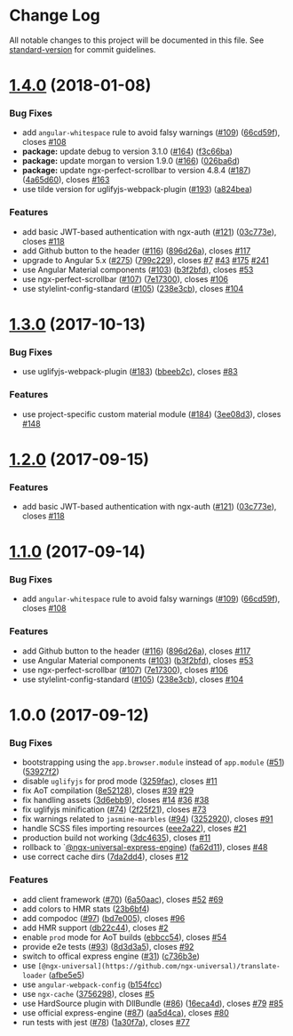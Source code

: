# Change Log

All notable changes to this project will be documented in this file. See [standard-version](https://github.com/conventional-changelog/standard-version) for commit guidelines.

<a name="1.4.0"></a>
# [1.4.0](https://github.com/ng-seed/universal/compare/v1.0.0...v1.4.0) (2018-01-08)


### Bug Fixes

* add `angular-whitespace` rule to avoid falsy warnings ([#109](https://github.com/ng-seed/universal/issues/109)) ([66cd59f](https://github.com/ng-seed/universal/commit/66cd59f)), closes [#108](https://github.com/ng-seed/universal/issues/108)
* **package:** update debug to version 3.1.0 ([#164](https://github.com/ng-seed/universal/issues/164)) ([f3c66ba](https://github.com/ng-seed/universal/commit/f3c66ba))
* **package:** update morgan to version 1.9.0 ([#166](https://github.com/ng-seed/universal/issues/166)) ([026ba6d](https://github.com/ng-seed/universal/commit/026ba6d))
* **package:** update ngx-perfect-scrollbar to version 4.8.4 ([#187](https://github.com/ng-seed/universal/issues/187)) ([4a65d60](https://github.com/ng-seed/universal/commit/4a65d60)), closes [#163](https://github.com/ng-seed/universal/issues/163)
* use tilde version for uglifyjs-webpack-plugin ([#193](https://github.com/ng-seed/universal/issues/193)) ([a824bea](https://github.com/ng-seed/universal/commit/a824bea))


### Features

* add basic JWT-based authentication with ngx-auth ([#121](https://github.com/ng-seed/universal/issues/121)) ([03c773e](https://github.com/ng-seed/universal/commit/03c773e)), closes [#118](https://github.com/ng-seed/universal/issues/118)
* add Github button to the header ([#116](https://github.com/ng-seed/universal/issues/116)) ([896d26a](https://github.com/ng-seed/universal/commit/896d26a)), closes [#117](https://github.com/ng-seed/universal/issues/117)
* upgrade to Angular 5.x ([#275](https://github.com/ng-seed/universal/issues/275)) ([799c229](https://github.com/ng-seed/universal/commit/799c229)), closes [#7](https://github.com/ng-seed/universal/issues/7) [#43](https://github.com/ng-seed/universal/issues/43) [#175](https://github.com/ng-seed/universal/issues/175) [#241](https://github.com/ng-seed/universal/issues/241)
* use Angular Material components ([#103](https://github.com/ng-seed/universal/issues/103)) ([b3f2bfd](https://github.com/ng-seed/universal/commit/b3f2bfd)), closes [#53](https://github.com/ng-seed/universal/issues/53)
* use ngx-perfect-scrollbar ([#107](https://github.com/ng-seed/universal/issues/107)) ([7e17300](https://github.com/ng-seed/universal/commit/7e17300)), closes [#106](https://github.com/ng-seed/universal/issues/106)
* use stylelint-config-standard ([#105](https://github.com/ng-seed/universal/issues/105)) ([238e3cb](https://github.com/ng-seed/universal/commit/238e3cb)), closes [#104](https://github.com/ng-seed/universal/issues/104)



<a name="1.3.0"></a>
# [1.3.0](https://github.com/ng-seed/universal/compare/v1.0.0...v1.3.0) (2017-10-13)


### Bug Fixes

* use uglifyjs-webpack-plugin ([#183](https://github.com/ng-seed/universal/issues/183)) ([bbeeb2c](https://github.com/ng-seed/universal/commit/bbeeb2c)), closes [#83](https://github.com/ng-seed/universal/issues/83)


### Features

* use project-specific custom material module ([#184](https://github.com/ng-seed/universal/issues/184)) ([3ee08d3](https://github.com/ng-seed/universal/commit/3ee08d3)), closes [#148](https://github.com/ng-seed/universal/issues/148)



<a name="1.2.0"></a>
# [1.2.0](https://github.com/ng-seed/universal/compare/v1.0.0...v1.2.0) (2017-09-15)


### Features

* add basic JWT-based authentication with ngx-auth ([#121](https://github.com/ng-seed/universal/issues/121)) ([03c773e](https://github.com/ng-seed/universal/commit/03c773e)), closes [#118](https://github.com/ng-seed/universal/issues/118)



<a name="1.1.0"></a>
# [1.1.0](https://github.com/ng-seed/universal/compare/v1.0.0...v1.1.0) (2017-09-14)


### Bug Fixes

* add `angular-whitespace` rule to avoid falsy warnings ([#109](https://github.com/ng-seed/universal/issues/109)) ([66cd59f](https://github.com/ng-seed/universal/commit/66cd59f)), closes [#108](https://github.com/ng-seed/universal/issues/108)


### Features

* add Github button to the header ([#116](https://github.com/ng-seed/universal/issues/116)) ([896d26a](https://github.com/ng-seed/universal/commit/896d26a)), closes [#117](https://github.com/ng-seed/universal/issues/117)
* use Angular Material components ([#103](https://github.com/ng-seed/universal/issues/103)) ([b3f2bfd](https://github.com/ng-seed/universal/commit/b3f2bfd)), closes [#53](https://github.com/ng-seed/universal/issues/53)
* use ngx-perfect-scrollbar ([#107](https://github.com/ng-seed/universal/issues/107)) ([7e17300](https://github.com/ng-seed/universal/commit/7e17300)), closes [#106](https://github.com/ng-seed/universal/issues/106)
* use stylelint-config-standard ([#105](https://github.com/ng-seed/universal/issues/105)) ([238e3cb](https://github.com/ng-seed/universal/commit/238e3cb)), closes [#104](https://github.com/ng-seed/universal/issues/104)



<a name="1.0.0"></a>
# 1.0.0 (2017-09-12)


### Bug Fixes

* bootstrapping using the `app.browser.module` instead of `app.module` ([#51](https://github.com/ng-seed/universal/issues/51)) ([53927f2](https://github.com/ng-seed/universal/commit/53927f2))
* disable `uglifyjs` for prod mode ([3259fac](https://github.com/ng-seed/universal/commit/3259fac)), closes [#11](https://github.com/ng-seed/universal/issues/11)
* fix AoT compilation ([8e52128](https://github.com/ng-seed/universal/commit/8e52128)), closes [#39](https://github.com/ng-seed/universal/issues/39) [#29](https://github.com/ng-seed/universal/issues/29)
* fix handling assets ([3d6ebb9](https://github.com/ng-seed/universal/commit/3d6ebb9)), closes [#14](https://github.com/ng-seed/universal/issues/14) [#36](https://github.com/ng-seed/universal/issues/36) [#38](https://github.com/ng-seed/universal/issues/38)
* fix uglifyjs minification ([#74](https://github.com/ng-seed/universal/issues/74)) ([2f25f21](https://github.com/ng-seed/universal/commit/2f25f21)), closes [#73](https://github.com/ng-seed/universal/issues/73)
* fix warnings related to `jasmine-marbles` ([#94](https://github.com/ng-seed/universal/issues/94)) ([3252920](https://github.com/ng-seed/universal/commit/3252920)), closes [#91](https://github.com/ng-seed/universal/issues/91)
* handle SCSS files importing resources ([eee2a22](https://github.com/ng-seed/universal/commit/eee2a22)), closes [#21](https://github.com/ng-seed/universal/issues/21)
* production build not working ([3dc4635](https://github.com/ng-seed/universal/commit/3dc4635)), closes [#11](https://github.com/ng-seed/universal/issues/11)
* rollback to `[@ngx-universal-express-engine](https://github.com/ngx-universal-express-engine)) ([fa62d11](https://github.com/ng-seed/universal/commit/fa62d11)), closes [#48](https://github.com/ng-seed/universal/issues/48)
* use correct cache dirs ([7da2dd4](https://github.com/ng-seed/universal/commit/7da2dd4)), closes [#12](https://github.com/ng-seed/universal/issues/12)


### Features

* add client framework ([#70](https://github.com/ng-seed/universal/issues/70)) ([6a50aac](https://github.com/ng-seed/universal/commit/6a50aac)), closes [#52](https://github.com/ng-seed/universal/issues/52) [#69](https://github.com/ng-seed/universal/issues/69)
* add colors to HMR stats ([23b6bf4](https://github.com/ng-seed/universal/commit/23b6bf4))
* add compodoc ([#97](https://github.com/ng-seed/universal/issues/97)) ([bd7e005](https://github.com/ng-seed/universal/commit/bd7e005)), closes [#96](https://github.com/ng-seed/universal/issues/96)
* add HMR support ([db22c44](https://github.com/ng-seed/universal/commit/db22c44)), closes [#2](https://github.com/ng-seed/universal/issues/2)
* enable `prod` mode for AoT builds ([ebbcc54](https://github.com/ng-seed/universal/commit/ebbcc54)), closes [#54](https://github.com/ng-seed/universal/issues/54)
* provide e2e tests ([#93](https://github.com/ng-seed/universal/issues/93)) ([8d3d3a5](https://github.com/ng-seed/universal/commit/8d3d3a5)), closes [#92](https://github.com/ng-seed/universal/issues/92)
* switch to offical express engine ([#31](https://github.com/ng-seed/universal/issues/31)) ([c736b3e](https://github.com/ng-seed/universal/commit/c736b3e))
* use `[@ngx-universal](https://github.com/ngx-universal)/translate-loader` ([afbe5e5](https://github.com/ng-seed/universal/commit/afbe5e5))
* use `angular-webpack-config` ([b154fcc](https://github.com/ng-seed/universal/commit/b154fcc))
* use `ngx-cache` ([3756298](https://github.com/ng-seed/universal/commit/3756298)), closes [#5](https://github.com/ng-seed/universal/issues/5)
* use HardSource plugin with DllBundle ([#86](https://github.com/ng-seed/universal/issues/86)) ([16eca4d](https://github.com/ng-seed/universal/commit/16eca4d)), closes [#79](https://github.com/ng-seed/universal/issues/79) [#85](https://github.com/ng-seed/universal/issues/85)
* use official express-engine ([#87](https://github.com/ng-seed/universal/issues/87)) ([aa5d4ca](https://github.com/ng-seed/universal/commit/aa5d4ca)), closes [#80](https://github.com/ng-seed/universal/issues/80)
* run tests with jest ([#78](https://github.com/ng-seed/universal/issues/78)) ([1a30f7a](https://github.com/ng-seed/universal/commit/1a30f7a)), closes [#77](https://github.com/ng-seed/universal/issues/77)
